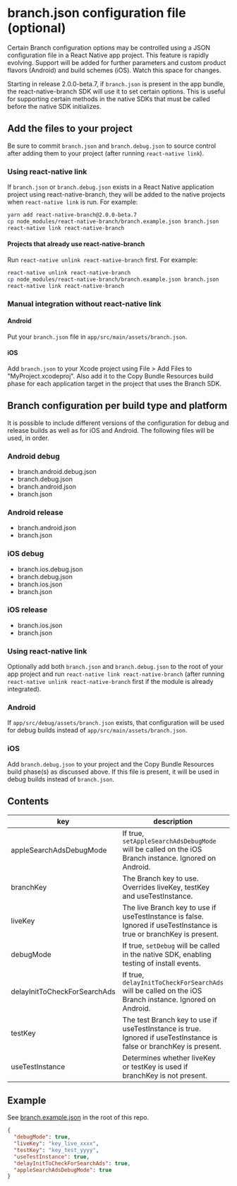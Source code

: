 # branch.json configuration file (optional)

Certain Branch configuration options may be controlled using a JSON configuration file
in a React Native app project. This feature is rapidly evolving. Support will be added
for further parameters and custom product flavors (Android) and build schemes (iOS).
Watch this space for changes.

Starting in release 2.0.0-beta.7, if `branch.json` is present in the app bundle, the
react-native-branch SDK will use it to set certain options. This is useful for supporting
certain methods in the native SDKs that must be called before the native SDK initializes.

## Add the files to your project

Be sure to commit `branch.json` and `branch.debug.json` to source control after adding
them to your project (after running `react-native link`).

### Using react-native link

If `branch.json` or `branch.debug.json` exists in a React Native application project
using react-native-branch, they will be added to the native projects when `react-native link`
is run. For example:

```bash
yarn add react-native-branch@2.0.0-beta.7
cp node_modules/react-native-branch/branch.example.json branch.json
react-native link react-native-branch
```

#### Projects that already use react-native-branch

Run `react-native unlink react-native-branch` first. For example:

```bash
react-native unlink react-native-branch
cp node_modules/react-native-branch/branch.example.json branch.json
react-native link react-native-branch
```

### Manual integration without react-native link

#### Android

Put your `branch.json` file in `app/src/main/assets/branch.json`.

#### iOS

Add `branch.json` to your Xcode project using File > Add Files to "MyProject.xcodeproj".
Also add it to the Copy Bundle Resources build phase for each application target in
the project that uses the Branch SDK.

## Branch configuration per build type and platform

It is possible to include different versions of the configuration for debug and release
builds as well as for iOS and Android. The following files will be used, in order.

### Android debug
- branch.android.debug.json
- branch.debug.json
- branch.android.json
- branch.json

### Android release
- branch.android.json
- branch.json

### iOS debug
- branch.ios.debug.json
- branch.debug.json
- branch.ios.json
- branch.json

### iOS release
- branch.ios.json
- branch.json

### Using react-native link

Optionally add both `branch.json` and `branch.debug.json` to the root of your app
project and run `react-native link react-native-branch` (after running `react-native unlink react-native-branch` first if the module is already integrated).

### Android

If `app/src/debug/assets/branch.json` exists, that configuration will be used for
debug builds instead of `app/src/main/assets/branch.json`.

### iOS

Add `branch.debug.json` to your project and the Copy Bundle Resources build phase(s)
as discussed above. If this file is present, it will be used in debug builds instead
of `branch.json`.

## Contents

|key|description|type|
|---|---|---|
|appleSearchAdsDebugMode|If true, `setAppleSearchAdsDebugMode` will be called on the iOS Branch instance. Ignored on Android.|Boolean|
|branchKey|The Branch key to use. Overrides liveKey, testKey and useTestInstance.|String|
|liveKey|The live Branch key to use if useTestInstance is false. Ignored if useTestInstance is true or branchKey is present.|String|
|debugMode|If true, `setDebug` will be called in the native SDK, enabling testing of install events.|Boolean|
|delayInitToCheckForSearchAds|If true, `delayInitToCheckForSearchAds` will be called on the iOS Branch instance. Ignored on Android.|Boolean|
|testKey|The test Branch key to use if useTestInstance is true. Ignored if useTestInstance is false or branchKey is present.|String|
|useTestInstance|Determines whether liveKey or testKey is used if branchKey is not present.|Boolean|

## Example

See [branch.example.json](https://github.com/BranchMetrics/react-native-branch-deep-linking-attribution/blob/master/branch.example.json) in the root of this repo.

```json
{
  "debugMode": true,
  "liveKey": "key_live_xxxx",
  "testKey": "key_test_yyyy",
  "useTestInstance": true,
  "delayInitToCheckForSearchAds": true,
  "appleSearchAdsDebugMode": true
}
```
